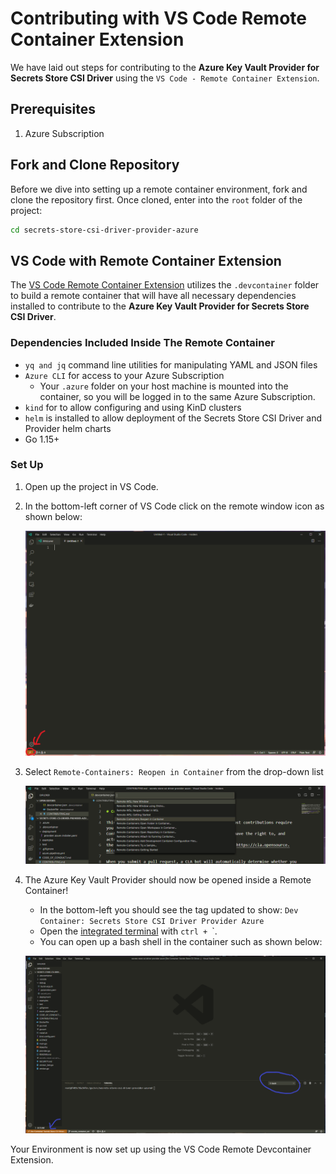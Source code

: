 # Contributing with VS Code Remote Container Extension

 We have laid out steps for contributing to the **Azure Key Vault Provider for Secrets Store CSI Driver** using the `VS Code - Remote Container Extension`.

## Prerequisites

1. Azure Subscription

## Fork and Clone Repository

Before we dive into setting up a remote container environment, fork and clone the repository first. Once cloned, enter into the `root` folder of the project:

  ```bash
  cd secrets-store-csi-driver-provider-azure
  ```

## VS Code with Remote Container Extension

The [VS Code Remote Container Extension](https://code.visualstudio.com/docs/remote/containers) utilizes the `.devcontainer` folder to build a remote container that will have all necessary dependencies installed to contribute to the **Azure Key Vault Provider for Secrets Store CSI Driver**.

### Dependencies Included Inside The Remote Container

- `yq and jq` command line utilities for manipulating YAML and JSON files
- `Azure CLI` for access to your Azure Subscription
  - Your `.azure` folder on your host machine is mounted into the container, so you will be logged in to the same Azure Subscription.
- `kind` for to allow configuring and using KinD clusters
- `helm` is installed to allow deployment of the Secrets Store CSI Driver and Provider helm charts
- Go 1.15+

### Set Up

1. Open up the project in VS Code.
2. In the bottom-left corner of VS Code click on the remote window icon as shown below:

    ![open a remote window icon](/docs/images/bottom-left.png)

3. Select `Remote-Containers: Reopen in Container` from the drop-down list

    ![Reopen in Container](/docs/images/reopen-container.png)

4. The Azure Key Vault Provider should now be opened inside a Remote Container!
    - In the bottom-left you should see the tag updated to show: `Dev Container: Secrets Store CSI Driver Provider Azure`
    - Open the [integrated terminal](https://code.visualstudio.com/docs/editor/integrated-terminal) with `ctrl + `\`.
    - You can open up a bash shell in the container such as shown below:

    ![remote dev container](/docs/images/container_open.png)

Your Environment is now set up using the VS Code Remote Devcontainer Extension.
